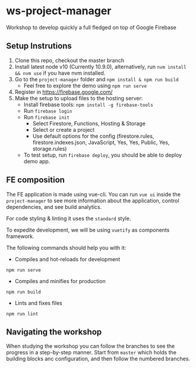 # ws-project-manager
Workshop to develop quickly a full fledged on top of Google Firebase

## Setup Instrutions

1. Clone this repo, checkout the master branch
2. Install latest node v10 (Currently 10.9.0), alternatively, run `nvm install && nvm use` if you have nvm installed.
3. Go to the `project-manager` folder and `npm install & npm run build`
    - Feel free to explore the demo using `npm run serve`
4. Register in https://firebase.google.com/
5. Make the setup to upload files to the hosting server:
    - Install firebase tools: `npm install -g firebase-tools`
    - Run `firebase login`
    - Run `firebase init`
        - Select Firestore, Functions, Hosting & Storage
        - Select or create a project
        - Use default options for the config (firestore.rules, firestore.indexes.json, JavaScript, Yes, Yes, Public, Yes, storage.rules)
    - To test setup, run `firebase deploy`, you should be able to deploy demo app.

## FE composition

The FE application is made using vue-cli. You can run `vue ui` inside the `project-manager` to see more information about the application, control dependencies, and see build analytics.

For code styling & linting it uses the `standard` style.

To expedite development, we will be using `vuetify` as components framework.

The following commands should help you with it:

- Compiles and hot-reloads for development
```
npm run serve
```

- Compiles and minifies for production
```
npm run build
```

- Lints and fixes files
```
npm run lint
```

## Navigating the workshop

When studying the workshop you can follow the branches to see the progress in a step-by-step manner. Start from `master` which holds the building blocks anc configuration, and then follow the numbered branches.
